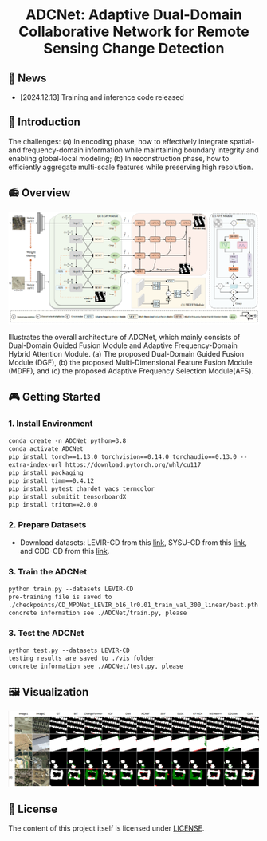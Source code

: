 <div align="center">
<h1> ADCNet: Adaptive Dual-Domain Collaborative Network for Remote Sensing Change Detection </h1>
</div>

## 🎈 News

- [2024.12.13] Training and inference code released

## 🚀 Introduction


The challenges: 
(a) In encoding phase, how to effectively integrate spatial- and frequency-domain information while maintaining boundary integrity and enabling global-local modeling; 
(b) In reconstruction phase, how to efficiently aggregate multi-scale features while preserving high resolution.

## 📻 Overview

<div align="center">
<img width="800" alt="image" src="asserts/ADCNet1.png?raw=true">
</div>


Illustrates the overall architecture of ADCNet, which mainly consists of Dual-Domain Guided Fusion Module and Adaptive Frequency-Domain Hybrid Attention Module. (a) The proposed Dual-Domain Guided Fusion Module (DGF), (b) the proposed Multi-Dimensional Feature Fusion Module (MDFF), and (c) the proposed Adaptive Frequency Selection Module(AFS).

## 🎮 Getting Started

### 1. Install Environment

```
conda create -n ADCNet python=3.8
conda activate ADCNet
pip install torch==1.13.0 torchvision==0.14.0 torchaudio==0.13.0 --extra-index-url https://download.pytorch.org/whl/cu117
pip install packaging
pip install timm==0.4.12
pip install pytest chardet yacs termcolor
pip install submitit tensorboardX
pip install triton==2.0.0
```

### 2. Prepare Datasets

- Download datasets: LEVIR-CD from this [link](https://justchenhao.github.io/LEVIR), SYSU-CD from this [link](https://gitee.com/fuzhou-university-wq_0/SYSU-CD), and CDD-CD from this [link](https://aistudio.baidu.com/aistudio/datasetdetail/89523).

### 3. Train the ADCNet

```
python train.py --datasets LEVIR-CD
pre-training file is saved to ./checkpoints/CD_MPDNet_LEVIR_b16_lr0.01_train_val_300_linear/best.pth
concrete information see ./ADCNet/train.py, please
```

### 3. Test the ADCNet

```
python test.py --datasets LEVIR-CD
testing results are saved to ./vis folder
concrete information see ./ADCNet/test.py, please
```


## 🖼️ Visualization

<div align="center">
<img width="800" alt="image" src="asserts/Visualization.png?raw=true">
</div>



## 🎫 License

The content of this project itself is licensed under [LICENSE](LICENSE).
